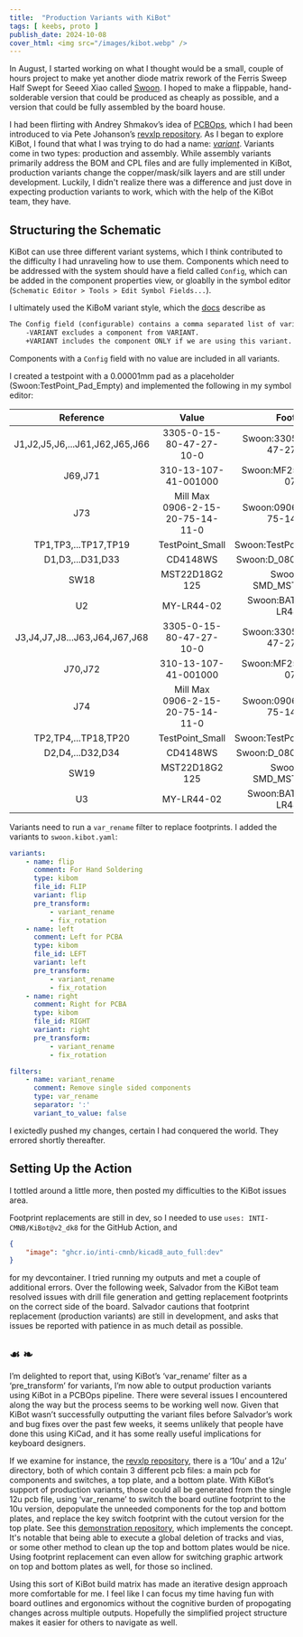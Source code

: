 ```yaml
---
title:  "Production Variants with KiBot"
tags: [ keebs, proto ]
publish_date: 2024-10-08
cover_html: <img src="/images/kibot.webp" />
---
```


In August, I started working on what I thought would be a small, couple of hours
project to make yet another diode matrix rework of the Ferris Sweep Half Swept
for Seeed Xiao called [Swoon](https://github.com/willpuckett/Swoon). I hoped to
make a flippable, hand-solderable version that could be produced as cheaply as
possible, and a version that could be fully assembled by the board house.

I had been flirting with Andrey Shmakov’s idea of
[PCBOps](https://www.youtube.com/watch?v=cQ-iFtBBwFc&t=157s), which I had been
introduced to via Pete Johanson’s
[revxlp repository](https://gitlab.com/lpgalaxy/revxlp). As I began to explore
KiBot, I found that what I was trying to do had a name:
[_variant_](https://github.com/INTI-CMNB/kibot_variants_arduprog?tab=readme-ov-file#changing-values).
Variants come in two types: production and assembly. While assembly variants
primarily address the BOM and CPL files and are fully implemented in KiBot,
production variants change the copper/mask/silk layers and are still under
development. Luckily, I didn't realize there was a difference and just dove in
expecting production variants to work, which with the help of the KiBot team,
they have.

## Structuring the Schematic

KiBot can use three different variant systems, which I think contributed to the
difficulty I had unraveling how to use them. Components which need to be
addressed with the system should have a field called `Config`, which can be
added in the component properties view, or gloablly in the symbol editor
(`Schematic Editor > Tools > Edit Symbol Fields...`).

I ultimately used the KiBoM variant style, which the
[docs](https://kibot.readthedocs.io/en/latest/configuration/variants/kibom.html)
describe as

```txt
The Config field (configurable) contains a comma separated list of variant directives.
    -VARIANT excludes a component from VARIANT.
    +VARIANT includes the component ONLY if we are using this variant.
```

Components with a `Config` field with no value are included in all variants.

I created a testpoint with a 0.00001mm pad as a placeholder
(Swoon:TestPoint_Pad_Empty) and implemented the following in my symbol editor:

|           Reference            |              Value               |           Footprint           |   LCSC    |    Config    |      flip:Footprint       |        left:Footprint         |        right:Footprint        |
| :----------------------------: | :------------------------------: | :---------------------------: | :-------: | :----------: | :-----------------------: | :---------------------------: | :---------------------------: |
| J1,J2,J5,J6,...J61,J62,J65,J66 |     3305-0-15-80-47-27-10-0      | Swoon:3305-0-15-80-47-27-10-0 | C17370797 |    +left     | Swoon:TestPoint_Pad_Empty | Swoon:3305-0-15-80-47-27-10-0 |   Swoon:TestPoint_Pad_Empty   |
|            J69,J71             |       310-13-107-41-001000       |    Swoon:MF254V-11-07-0743    | C5504401  |    +left     | Swoon:TestPoint_Pad_Empty |    Swoon:MF254V-11-07-0743    |   Swoon:TestPoint_Pad_Empty   |
|              J73               | Mill Max 0906-2-15-20-75-14-11-0 | Swoon:0906-2-15-20-75-14-11-0 | C5261048  |    +left     | Swoon:TestPoint_Pad_Empty | Swoon:0906-2-15-20-75-14-11-0 |   Swoon:TestPoint_Pad_Empty   |
|      TP1,TP3,...TP17,TP19      |         TestPoint_Small          |   Swoon:TestPoint_Pad_Empty   |           |    +left     | Swoon:TestPoint_Pad_Empty | Swoon:TestPoint_Pad_1.0x1.0mm |   Swoon:TestPoint_Pad_Empty   |
|        D1,D3,...D31,D33        |             CD4148WS             |    Swoon:D_0805_2012Metric    | C38587762 | +left,+flip  |  Swoon:D_0805_2012Metric  |    Swoon:D_0805_2012Metric    |   Swoon:TestPoint_Pad_Empty   |
|              SW18              |          MST22D18G2 125          |    Swoon:SW-SMD_MST22D18G2    | C2906280  | +left,+flip  |  Swoon:SW-SMD_MST22D18G2  |    Swoon:SW-SMD_MST22D18G2    |   Swoon:TestPoint_Pad_Empty   |
|               U2               |            MY-LR44-02            |   Swoon:BAT-SMD_MY-LR44-02    | C2902345  | +left,+flip  | Swoon:BAT-SMD_MY-LR44-02  |   Swoon:BAT-SMD_MY-LR44-02    |   Swoon:TestPoint_Pad_Empty   |
| J3,J4,J7,J8...J63,J64,J67,J68  |     3305-0-15-80-47-27-10-0      | Swoon:3305-0-15-80-47-27-10-0 | C17370797 |    +right    | Swoon:TestPoint_Pad_Empty |   Swoon:TestPoint_Pad_Empty   | Swoon:3305-0-15-80-47-27-10-0 |
|            J70,J72             |       310-13-107-41-001000       |    Swoon:MF254V-11-07-0743    | C5504401  |    +right    | Swoon:TestPoint_Pad_Empty |   Swoon:TestPoint_Pad_Empty   |    Swoon:MF254V-11-07-0743    |
|              J74               | Mill Max 0906-2-15-20-75-14-11-0 | Swoon:0906-2-15-20-75-14-11-0 | C5261048  |    +right    | Swoon:TestPoint_Pad_Empty |   Swoon:TestPoint_Pad_Empty   | Swoon:0906-2-15-20-75-14-11-0 |
|      TP2,TP4,...TP18,TP20      |         TestPoint_Small          |   Swoon:TestPoint_Pad_Empty   |           |    +right    | Swoon:TestPoint_Pad_Empty |   Swoon:TestPoint_Pad_Empty   | Swoon:TestPoint_Pad_1.0x1.0mm |
|        D2,D4,...D32,D34        |             CD4148WS             |    Swoon:D_0805_2012Metric    | C38587762 | +right,+flip |  Swoon:D_0805_2012Metric  |   Swoon:TestPoint_Pad_Empty   |    Swoon:D_0805_2012Metric    |
|              SW19              |          MST22D18G2 125          |    Swoon:SW-SMD_MST22D18G2    | C2906280  | +right,+flip |  Swoon:SW-SMD_MST22D18G2  |   Swoon:TestPoint_Pad_Empty   |    Swoon:SW-SMD_MST22D18G2    |
|               U3               |            MY-LR44-02            |   Swoon:BAT-SMD_MY-LR44-02    | C2902345  | +right,+flip | Swoon:BAT-SMD_MY-LR44-02  |   Swoon:TestPoint_Pad_Empty   |   Swoon:BAT-SMD_MY-LR44-02    |

Variants need to run a `var_rename` filter to replace footprints. I added the
variants to `swoon.kibot.yaml`:

```yaml
variants:
    - name: flip
      comment: For Hand Soldering
      type: kibom
      file_id: FLIP
      variant: flip
      pre_transform:
          - variant_rename
          - fix_rotation
    - name: left
      comment: Left for PCBA
      type: kibom
      file_id: LEFT
      variant: left
      pre_transform:
          - variant_rename
          - fix_rotation
    - name: right
      comment: Right for PCBA
      type: kibom
      file_id: RIGHT
      variant: right
      pre_transform:
          - variant_rename
          - fix_rotation

filters:
    - name: variant_rename
      comment: Remove single sided components
      type: var_rename
      separator: ':'
      variant_to_value: false
```

I exictedly pushed my changes, certain I had conquered the world. They errored
shortly thereafter.

## Setting Up the Action

I tottled around a little more, then posted my difficulties to the KiBot issues
area.

Footprint replacements are still in dev, so I needed to use
`uses: INTI-CMNB/KiBot@v2_dk8` for the GitHub Action, and

```json
{
    "image": "ghcr.io/inti-cmnb/kicad8_auto_full:dev"
}
```

for my devcontainer. I tried running my outputs and met a couple of additional
errors. Over the following week, Salvador from the KiBot team resolved issues
with drill file generation and getting replacement footprints on the correct
side of the board. Salvador cautions that footprint replacement (production
variants) are still in development, and asks that issues be reported with
patience in as much detail as possible.

## ☙ ❧

I’m delighted to report that, using KiBot’s ‘var_rename’ filter as a
‘pre_transform’ for variants, I’m now able to output production variants using
KiBot in a PCBOps pipeline. There were several issues I encountered along the
way but the process seems to be working well now. Given that KiBot wasn’t
successfully outputting the variant files before Salvador’s work and bug fixes
over the past few weeks, it seems unlikely that people have done this using
KiCad, and it has some really useful implications for keyboard designers.

If we examine for instance, the [revxlp repository](https://gitlab.com/lpgalaxy/revxlp), there is a ‘10u’ and a 12u’
directory, both of which contain 3 different pcb files: a main pcb for
components and switches, a top plate, and a bottom plate. With KiBot’s support
of production variants, those could all be generated from the single 12u pcb
file, using ‘var_rename’ to switch the board outline footprint to the 10u
version, depopulate the unneeded components for the top and bottom plates, and
replace the key switch footprint with the cutout version for the top plate. See this [demonstration repository](https://github.com/willpuckett/revxlp), which implements the concept. It's notable that being able to execute a global deletion of tracks and vias, or some other method to clean up the top and bottom plates would be nice. Using footprint replacement can even allow for switching graphic artwork on top and bottom plates as well, for those so inclined.

Using this sort of KiBot build matrix has made an iterative design
approach more comfortable for me. I feel like I can focus my time
having fun with board outlines and ergonomics without the cognitive burden of propogating changes across multiple outputs. Hopefully the simplified project structure makes it easier for others to navigate as well. 